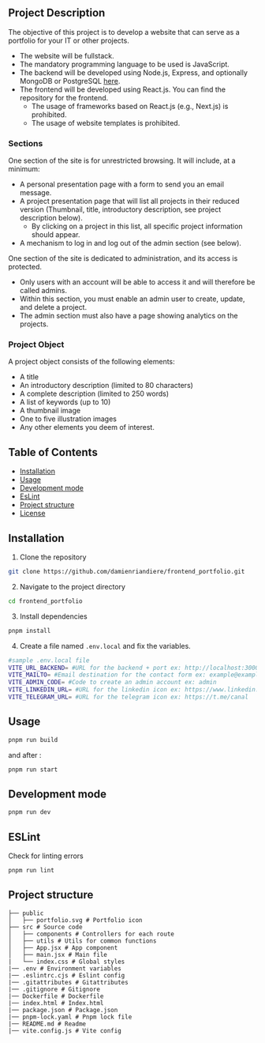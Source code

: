 ## Project Description

The objective of this project is to develop a website that can serve as a portfolio for your IT or other projects.

- The website will be fullstack.
- The mandatory programming language to be used is JavaScript.
- The backend will be developed using Node.js, Express, and optionally MongoDB or PostgreSQL [here](https://github.com/damienriandiere/backend_portfolio).
- The frontend will be developed using React.js. You can find the repository for the frontend.
  - The usage of frameworks based on React.js (e.g., Next.js) is prohibited.
  - The usage of website templates is prohibited.

### Sections

One section of the site is for unrestricted browsing. It will include, at a minimum:

- A personal presentation page with a form to send you an email message.
- A project presentation page that will list all projects in their reduced version (Thumbnail, title, introductory description, see project description below).
  - By clicking on a project in this list, all specific project information should appear.
- A mechanism to log in and log out of the admin section (see below).

One section of the site is dedicated to administration, and its access is protected.

- Only users with an account will be able to access it and will therefore be called admins.
- Within this section, you must enable an admin user to create, update, and delete a project.
- The admin section must also have a page showing analytics on the projects.

### Project Object

A project object consists of the following elements:

- A title
- An introductory description (limited to 80 characters)
- A complete description (limited to 250 words)
- A list of keywords (up to 10)
- A thumbnail image
- One to five illustration images
- Any other elements you deem of interest.

## Table of Contents

- [Installation](#installation)
- [Usage](#usage)
- [Development mode](#development-mode)
- [EsLint](#eslint)
- [Project structure](#project-structure)
- [License](#license)

## Installation

1. Clone the repository

```bash
git clone https://github.com/damienriandiere/frontend_portfolio.git
```

2. Navigate to the project directory

```bash
cd frontend_portfolio
```

3. Install dependencies

```bash
pnpm install
```

4. Create a file named `.env.local` and fix the variables.

```bash
#sample .env.local file
VITE_URL_BACKEND= #URL for the backend + port ex: http://localhost:3000
VITE_MAILTO= #Email destination for the contact form ex: example@example.com
VITE_ADMIN_CODE= #Code to create an admin account ex: admin
VITE_LINKEDIN_URL= #URL for the linkedin icon ex: https://www.linkedin.com/in/username
VITE_TELEGRAM_URL= #URL for the telegram icon ex: https://t.me/canal
```

## Usage

```bash
pnpm run build
```

and after :

```bash
pnpm run start
```

## Development mode


```bash
pnpm run dev
```

## ESLint

Check for linting errors

```bash
pnpm run lint
```


## Project structure

```
├── public
│   ├── portfolio.svg # Portfolio icon
├── src # Source code
│   ├── components # Controllers for each route
│   ├── utils # Utils for common functions
│   ├── App.jsx # App component
│   ├── main.jsx # Main file
|   └── index.css # Global styles
|── .env # Environment variables
|── .eslintrc.cjs # Eslint config
|── .gitattributes # Gitattributes
|── .gitignore # Gitignore
|── Dockerfile # Dockerfile
|── index.html # Index.html
|── package.json # Package.json
|── pnpm-lock.yaml # Pnpm lock file
|── README.md # Readme
|── vite.config.js # Vite config


```
